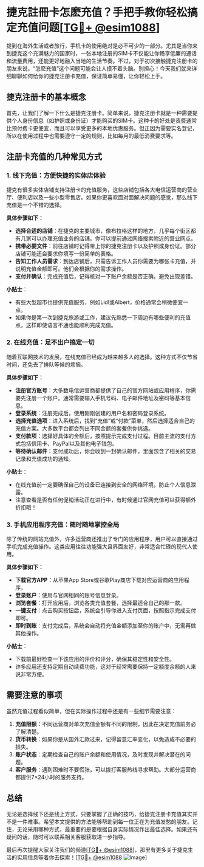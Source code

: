 # 捷克註冊卡怎麽充值？手把手教你轻松搞定充值问题[[TG💪+ @esim1088](https://t.me/s/esim1088)]

提到在海外生活或者旅行，手机卡的使用绝对是必不可少的一部分。尤其是当你来到捷克这个充满魅力的国家时，一张本地注册的SIM卡不仅能让你畅享低廉的通话和流量费用，还能更好地融入当地的生活节奏。不过，对于初次接触捷克注册卡的朋友来说，“怎麽充值”这个问题可能会让人摸不着头脑。别担心！今天我们就来详细聊聊如何给你的捷克注册卡充值，保证简单易懂，让你轻松上手。

## 捷克注册卡的基本概念

首先，让我们了解一下什么是捷克注册卡。简单来说，捷克注册卡就是一种需要提供个人身份信息（如护照或身份证）才能购买的SIM卡。这种卡的好处是资费通常比预付费卡更便宜，而且可以享受更多的本地优惠服务。但正因为需要实名登记，所以在使用过程中也需要遵守一定的规则，比如每月的最低消费要求等。

## 注册卡充值的几种常见方式

### 1. 线下充值：方便快捷的实体店体验

捷克有很多实体店铺支持注册卡的充值服务，这些店铺包括各大电信运营商的营业厅、便利店以及一些小型零售店。如果你更喜欢面对面解决问题的感觉，那么线下充值是一个不错的选择。

**具体步骤如下：**
- **选择合适的店铺**：在捷克的主要城市，像布拉格这样的地方，几乎每个街区都有几家可以办理充值业务的店铺。你可以提前通过网络搜索附近的营业网点。
- **携带必要文件**：前往店铺时记得带上你的捷克注册卡以及护照或身份证。部分店铺可能还会要求你填写一份简单的表格。
- **告知工作人员需求**：到达店铺后，只需告诉工作人员你需要为哪张卡充值，并说明充值金额即可。他们会根据你的需求操作。
- **支付并确认**：完成充值后，记得核对一下账户余额是否正确，避免出现差错。

**小贴士**：
- 有些大型超市也提供充值服务，例如Lidl或Albert，价格通常会稍微便宜一点。
- 如果你是第一次到捷克旅游或工作，建议先熟悉一下周边有哪些便利的充值点，这样即使语言不通也能顺利完成充值。

### 2. 在线充值：足不出户搞定一切

随着互联网技术的发展，在线充值已经成为越来越多人的选择。这种方式不仅节省时间，还免去了排队等候的烦恼。

**具体步骤如下：**
- **注册官方账号**：大多数电信运营商都提供了自己的官方网站或应用程序，你需要先注册一个账户。通常需要输入手机号码、电子邮件地址及密码等基本信息。
- **登录系统**：注册完成后，使用刚刚创建的用户名和密码登录系统。
- **选择充值选项**：进入系统后，找到“充值”或“付款”菜单，然后选择适合自己的充值方案。大多数平台都会列出不同金额的套餐供你挑选。
- **支付款项**：选择好具体的金额后，按照提示完成支付过程。目前主流的支付方式包括信用卡、PayPal以及其他电子钱包。
- **等待确认邮件**：支付成功后，你会收到一封确认邮件，里面包含了相关的交易记录和充值成功的通知。

**小贴士**：
- 在线充值前一定要确保自己的设备已连接到安全的网络环境，防止个人信息泄露。
- 注意查看是否有任何促销活动正在进行中，有时候通过官网充值可以获得额外折扣哦！

### 3. 手机应用程序充值：随时随地掌控全局

除了传统的网站充值外，许多运营商还推出了专门的应用程序，用户可以直接通过手机完成充值操作。这类应用往往功能强大且界面友好，非常适合忙碌的现代人使用。

**具体步骤如下：**
- **下载官方APP**：从苹果App Store或谷歌Play商店下载对应运营商的应用程序。
- **登录账户**：使用与官网相同的账号信息登录。
- **浏览套餐**：打开应用后，浏览各类充值套餐，选择最适合自己的那一款。
- **一键支付**：点击购买按钮后，系统会引导你进入支付页面，按照指示完成支付即可。
- **即时到账**：支付完成后，系统会自动将充值金额添加至你的账户中，无需再做其他操作。

**小贴士**：
- 下载前最好检查一下该应用的评价和评分，确保其稳定性和安全性。
- 许多应用还支持定期自动续费功能，这对于经常需要保持一定额度余额的人来说非常方便。

## 需要注意的事项

虽然充值过程看似简单，但在实际操作过程中还是有一些细节需要注意：

1. **充值限额**：不同运营商对单次充值金额有不同的限制，因此在决定充值前务必了解清楚。
2. **货币转换**：如果你是从国外汇款过来，记得留意汇率变化，以免造成不必要的损失。
3. **账户状态**：定期检查自己的账户余额和使用情况，及时发现并解决潜在的问题。
4. **客户服务**：遇到困难时不要慌张，可以拨打客服热线寻求帮助。大部分运营商都提供7×24小时的服务支持。

## 总结

无论是选择线下还是线上方式，只要掌握了正确的技巧，给捷克注册卡充值其实并不是一件难事。希望本文提供的方法能够帮助到每一位正在为充值发愁的朋友。记住，无论采用哪种方式，最重要的是要根据自身实际情况作出最佳选择。如果还有疑问的话，随时可以联系相关客服获取进一步指导。

最后再次提醒大家关注我们的频道[[TG💪+ @esim1088](https://t.me/s/esim1088)]，那里有更多关于捷克生活的实用信息等着你去探索！[[TG💪+ @esim1088](https://t.me/s/esim1088) ![Image](https://i.postimg.cc/4NQfJmqS/Snipaste-2025-05-13-00-14-12.png)]